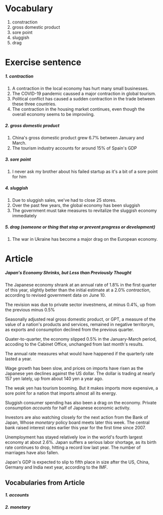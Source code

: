 #  Vocabulary
1. constraction 
2. gross domestic product
3. sore point
4. sluggish
5. drag
# Exercise sentence
##### 1. contraction
1. A contraction in the local economy has hurt many small businesses.
2. The COVID-19 pandemic caussed a major contraction in global tourism.
3. Political conflict has caused a sudden contraction in the trade between these three countries.
4. The contraction in the housing market continues, even though the overall economy seems to be improviing.
##### 2. gross domestic product
1. China's gross domestic product grew 6.7% between January and March.
2. The tourism industry accounts for around 15% of Spain's GDP
##### 3. sore point
1. I never  ask my brother about his failed startup as it's a bit of a sore point for him
##### 4. sluggish
1. Due to sluggish sales, we've had to close 25 stores.
2. Over the past few years, the global economy has been sluggish
3. The government must take measures to revitalize the sluggish economy immediately
##### 5. drag (someone or thing that stop or prevent progress or development)
1. The war in Ukraine has become a major drag on the European economy.

# Article
##### Japan's Economy Shrinks, but Less than Previously Thought
The Japanese economy shrank at an annual rate of 1.8% in the first quarter of this year, slightly better than the initial estimate at a 2.0% *contraction*, according to revised government data on June 10.

The revision was due to private sector investmens, at minus 0.4%, up from the previous minus 0.5%

Seasonally adjusted real gross domestic product, or GPT, a measure of the value of a nation's products and services, remained in negative territorym, as exports and consumption declined from the previous quarter.

Quater-to-quarter, the economy slipped 0.5% in the January-March period, accoding to the Cabinet Office, unchanged from last month's results.

The annual rate measures what would have happened if the quarterly rate lasted a year.

Wage growth has been slow, and prices on imports have risen as the Japanese yen declines against the US dollar. The dollar is trading at nearly 157 yen lately, up from about 140 yen a year ago.

The weak yen has tourism booming. But it makes imports more expensive, a sore point for a nation that imports almost all its energy.

Sluggish consumer spending has also been a drag on the economy. Private consumption *accounts* for half of Japanese economic activity.

Investors are also watching closely for the next action from the Bank of Japan, Whose *monetary* policy board meets later this week. The central bank raised interest rates earlier this year for the first time since 2007.

Unemployment has stayed relatively low in the world's fourth largest economy at about 2.6%. Japan suffers a serious labor shortage, as its birth rate continues to drop, hitting a record low last year. The number of marriages have also fallen.

Japan's GDP is expected to slip to fifth place in size after the US, China, Germany and India next year, according to the IMF.

## Vocabularies from Article
##### 1. accounts
##### 2. monetary